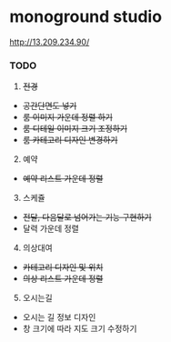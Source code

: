 # monoground studio
http://13.209.234.90/

### TODO
1. ~~전경~~
- ~~공간단면도 넣기~~
- ~~룸 이미지 가운데 정렬 하기~~
- ~~룸 디테일 이미지 크기 조정하기~~
- ~~룸 카테고리 디자인 변경하기~~

2. 예약
- ~~예약 리스트 가운데 정렬~~

3. 스케쥴
- ~~전달, 다음달로 넘어가는 기능 구현하기~~
- 달력 가운데 정렬

4. 의상대여
- ~~카테고리 디자인 및 위치~~
- ~~의상 리스트 가운데 정렬~~

5. 오시는길
- 오시는 길 정보 디자인
- 창 크기에 따라 지도 크기 수정하기
